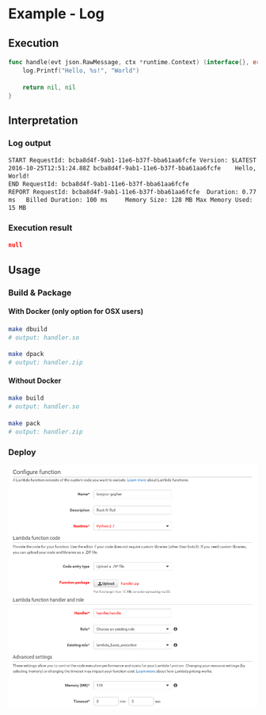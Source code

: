# Example - Log

## Execution

```go
func handle(evt json.RawMessage, ctx *runtime.Context) (interface{}, error) {
	log.Printf("Hello, %s!", "World")

	return nil, nil
}
```

## Interpretation

### Log output

```
START RequestId: bcba8d4f-9ab1-11e6-b37f-bba61aa6fcfe Version: $LATEST
2016-10-25T12:51:24.88Z	bcba8d4f-9ab1-11e6-b37f-bba61aa6fcfe	Hello, World!
END RequestId: bcba8d4f-9ab1-11e6-b37f-bba61aa6fcfe
REPORT RequestId: bcba8d4f-9ab1-11e6-b37f-bba61aa6fcfe	Duration: 0.77 ms	Billed Duration: 100 ms 	Memory Size: 128 MB	Max Memory Used: 15 MB
```

### Execution result

```json
null
```

## Usage

### Build & Package 

#### With Docker (only option for OSX users)

```sh
make dbuild
# output: handler.so

make dpack
# output: handler.zip
```

#### Without Docker

```sh
make build
# output: handler.so

make pack
# output: handler.zip
```

### Deploy

![Deploy your Lambda function on AWS][eawsy-config-img]

  [eawsy-config-img]: ../../_asset/screenshot_config.png 
